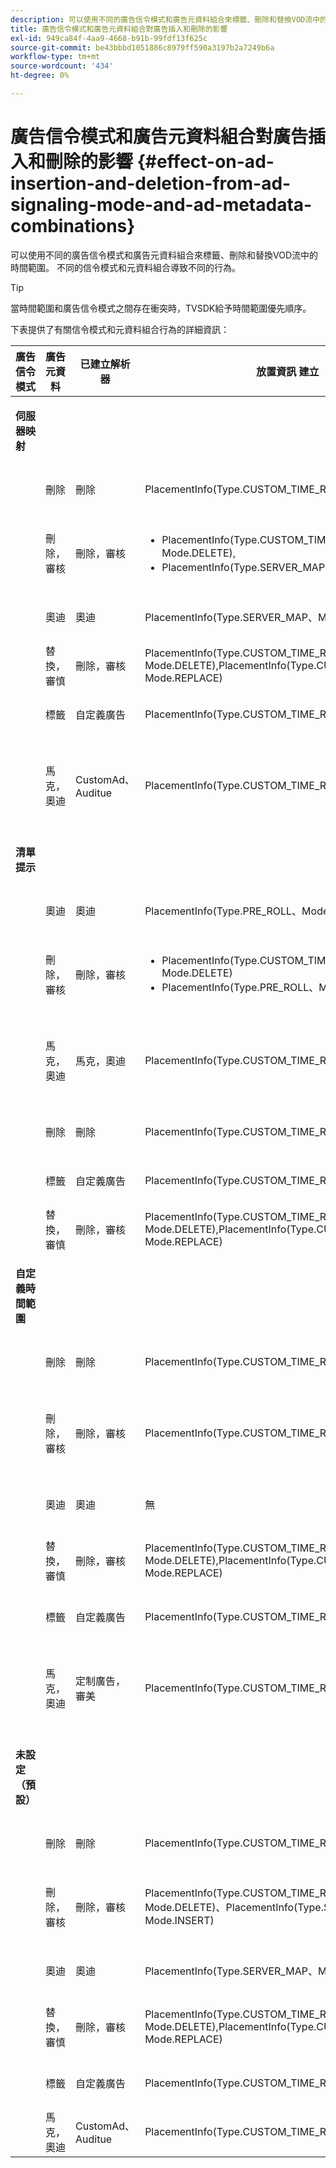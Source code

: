 ```yaml
---
description: 可以使用不同的廣告信令模式和廣告元資料組合來標籤、刪除和替換VOD流中的時間範圍。 不同的信令模式和元資料組合導致不同的行為。
title: 廣告信令模式和廣告元資料組合對廣告插入和刪除的影響
exl-id: 949ca84f-4aa9-4668-b91b-99fdf13f625c
source-git-commit: be43bbbd1051886c8979ff590a3197b2a7249b6a
workflow-type: tm+mt
source-wordcount: '434'
ht-degree: 0%

---
```


# 廣告信令模式和廣告元資料組合對廣告插入和刪除的影響 {#effect-on-ad-insertion-and-deletion-from-ad-signaling-mode-and-ad-metadata-combinations}

可以使用不同的廣告信令模式和廣告元資料組合來標籤、刪除和替換VOD流中的時間範圍。 不同的信令模式和元資料組合導致不同的行為。

>[!TIP]
>
>當時間範圍和廣告信令模式之間存在衝突時，TVSDK給予時間範圍優先順序。

下表提供了有關信令模式和元資料組合行為的詳細資訊：

<table id="table_6044AA1ACFA244FA814EA2D0766C6D12"> 
 <thead> 
  <tr> 
   <th class="entry"> 廣告信令模式 </th> 
   <th class="entry"> 廣告元資料 </th> 
   <th class="entry"> 已建立解析器 </th> 
   <th class="entry"><span class="codeph"> 放置資訊</span> 建立 </th> 
   <th class="entry"> 結果行為 </th> 
  </tr> 
 </thead>
 <tbody> 
  <tr> 
   <td colname="1"> <p><b>伺服器映射</b> </p> </td> 
   <td colname="2"> </td> 
   <td colname="3"> </td> 
   <td colname="4"> </td> 
   <td colname="5"> </td> 
  </tr> 
  <tr> 
   <td> </td> 
   <td> 刪除 </td> 
   <td> 刪除 </td> 
   <td><span class="codeph"> PlacementInfo(Type.CUSTOM_TIME_RANGE, Mode.DELETE)</span> </td> 
   <td> 已刪除範圍 </td> 
  </tr> 
  <tr> 
   <td></td> 
   <td> 刪除，審核 </td> 
   <td> 刪除，審核 </td> 
   <td> 
    <ul id="ul_E0A2F885E93B4D23A486C37B305E17D8"> 
     <li id="li_D977B398D3904A44AFEC4B05AB0E3340"><span class="codeph"> PlacementInfo(Type.CUSTOM_TIME_RANGE、Mode.DELETE), </span> </li> 
     <li id="li_439886CB38AA46239C2E40352443888A"><span class="codeph"> PlacementInfo(Type.SERVER_MAP、Mode.INSERT)</span> </li> 
    </ul> </td> 
   <td> 刪除範圍，插入廣告 </td> 
  </tr> 
  <tr> 
   <td></td> 
   <td> 奧迪 </td> 
   <td> 奧迪 </td> 
   <td><span class="codeph"> PlacementInfo(Type.SERVER_MAP、Mode.INSERT)</span> </td> 
   <td> 插入的廣告 </td> 
  </tr> 
  <tr> 
   <td></td> 
   <td> 替換，審慎 </td> 
   <td> 刪除，審核 </td> 
   <td><span class="codeph"> PlacementInfo(Type.CUSTOM_TIME_RANGE, Mode.DELETE),PlacementInfo(Type.CUSTOM_TIME_RANGE, Mode.REPLACE)</span> </td> 
   <td> 已替換範圍 </td> 
  </tr> 
  <tr> 
   <td></td> 
   <td> 標籤 </td> 
   <td> 自定義廣告 </td> 
   <td><span class="codeph"> PlacementInfo(Type.CUSTOM_TIME_RANGE, Mode.MARK)</span> </td> 
   <td> 標籤的範圍 </td> 
  </tr> 
  <tr> 
   <td></td> 
   <td> 馬克，奧迪 </td> 
   <td> CustomAd、Auditue </td> 
   <td><span class="codeph"> PlacementInfo(Type.CUSTOM_TIME_RANGE, Mode.MARK)</span> </td> 
   <td> 標籤範圍，未插入廣告 </td> 
  </tr> 
  <tr> 
   <td colname="1"> <p><b>清單提示</b> </p> </td> 
   <td colname="2"> </td> 
   <td colname="3"> </td> 
   <td colname="4"> </td> 
   <td colname="5"> </td> 
  </tr> 
  <tr> 
   <td></td> 
   <td> 奧迪 </td> 
   <td> 奧迪 </td> 
   <td><span class="codeph"> PlacementInfo(Type.PRE_ROLL、Mode.INSERT)</span> </td> 
   <td> 插入的廣告 </td> 
  </tr> 
  <tr> 
   <td></td> 
   <td> 刪除，審核 </td> 
   <td> 刪除，審核 </td> 
   <td> 
    <ul id="ul_2DD298538E9344B9BAB882485BB57747"> 
     <li id="li_F39A69EFA7ED45C18978A2C462AF7641"><span class="codeph"> PlacementInfo(Type.CUSTOM_TIME_RANGE, Mode.DELETE)</span> </li> 
     <li id="li_8CCDA3B1C63F4BC396F28F443D8C42F8"><span class="codeph"> PlacementInfo(Type.PRE_ROLL、Mode.INSERT)</span> </li> 
    </ul> </td> 
   <td> 刪除範圍，插入廣告 </td> 
  </tr> 
  <tr> 
   <td></td> 
   <td> 馬克，奧迪 </td> 
   <td> 馬克，奧迪 </td> 
   <td><span class="codeph"> PlacementInfo(Type.CUSTOM_TIME_RANGE, Mode.MARK)</span> </td> 
   <td> 標籤範圍，未插入廣告 </td> 
  </tr> 
  <tr> 
   <td></td> 
   <td> 刪除 </td> 
   <td> 刪除 </td> 
   <td><span class="codeph"> PlacementInfo(Type.CUSTOM_TIME_RANGE, Mode.DELETE)</span> </td> 
   <td> 已刪除範圍 </td> 
  </tr> 
  <tr> 
   <td></td> 
   <td> 標籤 </td> 
   <td> 自定義廣告 </td> 
   <td><span class="codeph"> PlacementInfo(Type.CUSTOM_TIME_RANGE, Mode.MARK)</span> </td> 
   <td> 標籤的範圍 </td> 
  </tr> 
  <tr> 
   <td></td> 
   <td> 替換，審慎 </td> 
   <td> 刪除，審核 </td> 
   <td><span class="codeph"> PlacementInfo(Type.CUSTOM_TIME_RANGE, Mode.DELETE),PlacementInfo(Type.CUSTOM_TIME_RANGE, Mode.REPLACE)</span> </td> 
   <td> 已替換範圍 </td> 
  </tr> 
  <tr> 
   <td colname="1"> <p><b>自定義時間範圍</b> </p> </td> 
   <td colname="2"> </td> 
   <td colname="3"> </td> 
   <td colname="4"> </td> 
   <td colname="5"> </td> 
  </tr> 
  <tr> 
   <td></td> 
   <td> 刪除 </td> 
   <td> 刪除 </td> 
   <td><span class="codeph"> PlacementInfo(Type.CUSTOM_TIME_RANGE, Mode.DELETE)</span> </td> 
   <td> 已刪除範圍 </td> 
  </tr> 
  <tr> 
   <td></td> 
   <td> 刪除，審核 </td> 
   <td> 刪除，審核 </td> 
   <td><span class="codeph"> PlacementInfo(Type.CUSTOM_TIME_RANGE, Mode.DELETE)</span> </td> 
   <td> 已刪除範圍，未插入廣告 </td> 
  </tr> 
  <tr> 
   <td></td> 
   <td> 奧迪 </td> 
   <td> 奧迪 </td> 
   <td> 無 </td> 
   <td> 未插入廣告 </td> 
  </tr> 
  <tr> 
   <td></td> 
   <td> 替換，審慎 </td> 
   <td> 刪除，審核 </td> 
   <td><span class="codeph"> PlacementInfo(Type.CUSTOM_TIME_RANGE, Mode.DELETE),PlacementInfo(Type.CUSTOM_TIME_RANGE, Mode.REPLACE)</span> </td> 
   <td> 用廣告替換的範圍 </td> 
  </tr> 
  <tr> 
   <td></td> 
   <td> 標籤 </td> 
   <td> 自定義廣告 </td> 
   <td><span class="codeph"> PlacementInfo(Type.CUSTOM_TIME_RANGE, Mode.MARK)</span> </td> 
   <td> 標籤的範圍 </td> 
  </tr> 
  <tr> 
   <td></td> 
   <td> 馬克，奧迪 </td> 
   <td> 定制廣告，審美 </td> 
   <td><span class="codeph"> PlacementInfo(Type.CUSTOM_TIME_RANGE, Mode.MARK)</span> </td> 
   <td> 標籤範圍，未插入廣告 </td> 
  </tr> 
  <tr> 
   <td colname="1"> <p><b>未設定（預設）</b> </p> </td> 
   <td colname="2"> </td> 
   <td colname="3"> </td> 
   <td colname="4"> </td> 
   <td colname="5"> </td> 
  </tr> 
  <tr> 
   <td></td> 
   <td> 刪除 </td> 
   <td> 刪除 </td> 
   <td><span class="codeph"> PlacementInfo(Type.CUSTOM_TIME_RANGE, Mode.DELETE)</span> </td> 
   <td> 已刪除範圍 </td> 
  </tr> 
  <tr> 
   <td></td> 
   <td> 刪除，審核 </td> 
   <td> 刪除，審核 </td> 
   <td><span class="codeph"> PlacementInfo(Type.CUSTOM_TIME_RANGE, Mode.DELETE)、PlacementInfo(Type.SERVER_MAP, Mode.INSERT)</span> </td> 
   <td> 刪除範圍，插入廣告 </td> 
  </tr> 
  <tr> 
   <td></td> 
   <td> 奧迪 </td> 
   <td> 奧迪 </td> 
   <td><span class="codeph"> PlacementInfo(Type.SERVER_MAP、Mode.INSERT)</span> </td> 
   <td> 插入的廣告 </td> 
  </tr> 
  <tr> 
   <td></td> 
   <td> 替換，審慎 </td> 
   <td> 刪除，審核 </td> 
   <td><span class="codeph"> PlacementInfo(Type.CUSTOM_TIME_RANGE, Mode.DELETE),PlacementInfo(Type.CUSTOM_TIME_RANGE, Mode.REPLACE)</span> </td> 
   <td> 用廣告替換的範圍 </td> 
  </tr> 
  <tr> 
   <td></td> 
   <td> 標籤 </td> 
   <td> 自定義廣告 </td> 
   <td><span class="codeph"> PlacementInfo(Type.CUSTOM_TIME_RANGE, Mode.MARK)</span> </td> 
   <td> 標籤的範圍 </td> 
  </tr> 
  <tr> 
   <td></td> 
   <td> 馬克，奧迪 </td> 
   <td> CustomAd、Auditue </td> 
   <td><span class="codeph"> PlacementInfo(Type.CUSTOM_TIME_RANGE, Mode.MARK)</span> </td> 
   <td> 標籤的範圍 </td> 
  </tr> 
 </tbody> 
</table>
